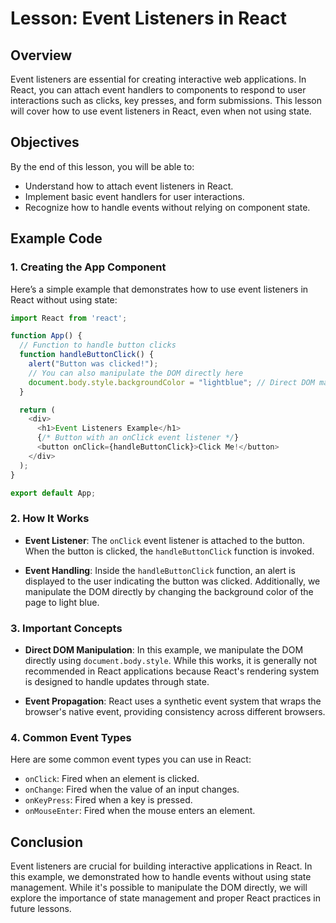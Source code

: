 # Lesson: Event Listeners in React

## Overview

Event listeners are essential for creating interactive web applications. In React, you can attach event handlers to components to respond to user interactions such as clicks, key presses, and form submissions. This lesson will cover how to use event listeners in React, even when not using state.

## Objectives

By the end of this lesson, you will be able to:
- Understand how to attach event listeners in React.
- Implement basic event handlers for user interactions.
- Recognize how to handle events without relying on component state.

## Example Code

### 1. Creating the App Component

Here’s a simple example that demonstrates how to use event listeners in React without using state:

```javascript
import React from 'react';

function App() {
  // Function to handle button clicks
  function handleButtonClick() {
    alert("Button was clicked!");
    // You can also manipulate the DOM directly here
    document.body.style.backgroundColor = "lightblue"; // Direct DOM manipulation
  }

  return (
    <div>
      <h1>Event Listeners Example</h1>
      {/* Button with an onClick event listener */}
      <button onClick={handleButtonClick}>Click Me!</button>
    </div>
  );
}

export default App;
```

### 2. How It Works

- **Event Listener**: The `onClick` event listener is attached to the button. When the button is clicked, the `handleButtonClick` function is invoked.

- **Event Handling**: Inside the `handleButtonClick` function, an alert is displayed to the user indicating the button was clicked. Additionally, we manipulate the DOM directly by changing the background color of the page to light blue.

### 3. Important Concepts

- **Direct DOM Manipulation**: In this example, we manipulate the DOM directly using `document.body.style`. While this works, it is generally not recommended in React applications because React's rendering system is designed to handle updates through state.

- **Event Propagation**: React uses a synthetic event system that wraps the browser's native event, providing consistency across different browsers.

### 4. Common Event Types

Here are some common event types you can use in React:

- `onClick`: Fired when an element is clicked.
- `onChange`: Fired when the value of an input changes.
- `onKeyPress`: Fired when a key is pressed.
- `onMouseEnter`: Fired when the mouse enters an element.

## Conclusion

Event listeners are crucial for building interactive applications in React. In this example, we demonstrated how to handle events without using state management. While it's possible to manipulate the DOM directly, we will explore the importance of state management and proper React practices in future lessons.
